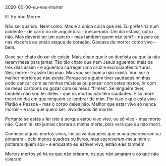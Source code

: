 2020-00-00-eu-vou-morrer

III. Eu Vou Morrer

Não sei quando. Nem como. Mas é a única coisa que sei. 
Eu preferiria num acidente - de carro ou de arquitetura - inesperado.
Um dia estava, outro não. Mas deverei ter um cancro - mas também quem não tem? - na pele ou nas vísceras ou então ataque de coração. 
Gostava de morrer como vivo - bem.

Deve ser chato deixar de existir. Mais chato que ir ao dentista ou que já não terem mesa para jantar. Tão tão chato que nem Jesus aguentou mais de três dias assim - e aguentou carregar uma cruz e excruciantes torturas. Sim, morrer é assim tão mau. Mas vou ser bom a não existir. Vou ser o melhor morto que não existe. Porque se alguém tiver saudades minhas pode dançar com as minhas músicas ou pensar com estes textos, rir com os meus cartoons ou gozar com os meus “filmes”. Se ninguém tiver, também não vou ter deles - que os mortos não têm saudades. E só morri morri no dia em que ninguém se lembrar de mim. Por isso é que está vivo Platão e Pessoa - mas o corpo deles não. Melhor que estar vivo só nunca morrer - é isso que quero ser: vivo depois de morrer.

Portanto se estás a ler isto é porque estou vivo vivo, ou só vivo - mas morto não. Quem lê isto jamais chorará a minha morte, pois verá que eu não morri. 

Conheço alguns mortos vivos, inclusive daqueles que nunca escreveram ou pintaram - pelo menos quadros ou livros, mas escreveram-me a mim e pintaram quem sou - e enquanto eu estiver vivo, estão eles também.

Mortos mortos só há os que não criaram, os que não amaram e os que não viveram.